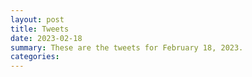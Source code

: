```yaml
---
layout: post
title: Tweets
date: 2023-02-18
summary: These are the tweets for February 18, 2023.
categories:
---
```


